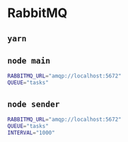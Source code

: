 # RabbitMQ

## `yarn`

## `node main`

```sh
RABBITMQ_URL="amqp://localhost:5672"
QUEUE="tasks"
```

## `node sender`

```sh
RABBITMQ_URL="amqp://localhost:5672"
QUEUE="tasks"
INTERVAL="1000"
```
